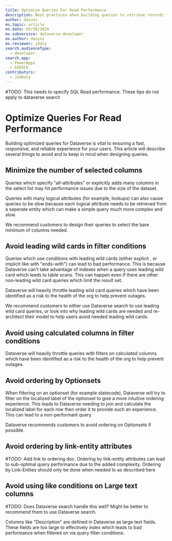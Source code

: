 ```yaml
---
title: Optimize Queries For Read Performance 
description: Best practices when building queries to retrieve records from Dataverse.
author: dasuss
ms.topic: article
ms.date: 03/28/2024
ms.subservice: dataverse-developer
ms.author: dasyss
ms.reviewer: jdaly
search.audienceType: 
  - developer
search.app: 
  - PowerApps
  - D365CE
contributors:
  - JimDaly
---
```

#TODO: This needs to specify SQL Read performance. These tips do not apply to dataverse search
# Optimize Queries For Read Performance

Building optimized queries for Dataverse is vital to ensuring a fast, responsive, and reliable experience for your users. This article will describe several things to avoid and to keep in mind when designing queries. 


## Minimize the number of selected columns

Queries which specify "all-attributes" or explicitly adds many columns in the select list may hit performance issues due to the size of the dataset. 

Queries with many logical attributes (for example, lookups) can also cause queries to be slow because each logical attribute needs to be retrieved from a seperate entity which can make a simple query much more complex and slow. 

We recommend customers to design their queries to select the bare minimum of columns needed.

## Avoid leading wild cards in filter conditions

Queries which use conditions with leading wild cards (either explicit , or implicit like with "ends-with") can lead to bad performance. This is because Dataverse can't take advantage of indexes when a query uses leading wild card which leads to table scans. This can happen even if there are other non-leading wild card queries which limit the result set. 

Dataverse will heavily throttle leading wild card queries which have been identified as a risk to the health of the org to help prevent outages.  

We recommend customers to either use Dataverse search to use leading wild card queries, or look into why leading wild cards are needed and re-architect their model to help users avoid needed leading wild cards.

## Avoid using calculated columns in filter conditions

Dataverse will heavily throttle queries with filters on calculated columns which have been identified as a risk to the health of the org to help prevent outages.  

## Avoid ordering by Optionsets

When filtering on an optionset (for example statecode), Dataverse will try to filter on the localized label of the optionset to give a more intuitive ordering experience. This leads to Dataverse needing to join and calculate the localized label for each row then order it to provide such an experience. This can lead to a non-performant query.

Dataverse recommends customers to avoid ordering on Optionsets if possible.

## Avoid ordering by link-entity attributes
#TODO: Add link to ordering doc.
Ordering by link-entity attributes can lead to sub-optimal query performance due to the added complexity. Ordering by Link-Entiies should only be done when needed to as described here 

## Avoid using like conditions on Large text columns
#TODO: Does Dataverse search handle this well? Might be better to recommend them to use Dataverse search.


Columns like "Description" are defined in Dataverse as large text fields. These fields are too large to effectively index which leads to bad performance when fitlered on via query filter conditions.

